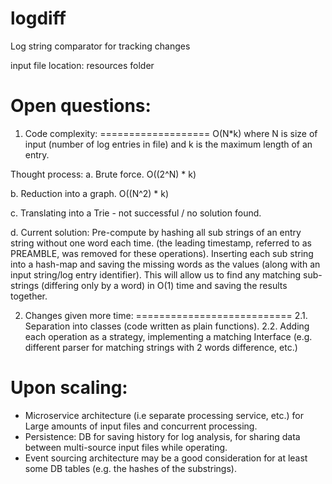 # logdiff
Log string comparator for tracking changes

input file location: resources folder


Open questions:
===============

1. Code complexity:
===================
O(N*k) where N is size of input (number of log entries in file) and k is the maximum length of an entry. 

Thought process: 
a. Brute force. O((2^N) * k)

b. Reduction into a graph. O((N^2) * k)

c. Translating into a Trie - not successful / no solution found.

d. Current solution: 
Pre-compute by hashing all sub strings of an entry string without one word each time. (the leading timestamp, referred to as PREAMBLE, was removed for these operations).
Inserting each sub string into a hash-map and saving the missing words as the values (along with an input string/log entry identifier).
This will allow us to find any matching sub-strings (differing only by a word) in O(1) time and saving the results together. 

2. Changes given more time: 
===========================
2.1. Separation into classes (code written as plain functions). 
2.2. Adding each operation as a strategy, implementing a matching Interface (e.g. different parser for matching strings with 2 words difference, etc.)


Upon scaling: 
=============
- Microservice architecture (i.e separate processing service, etc.) for Large amounts of input files and concurrent processing.
- Persistence: DB for saving history for log analysis, for sharing data between multi-source input files while operating. 
- Event sourcing architecture may be a good consideration for at least some DB tables (e.g. the hashes of the substrings).











